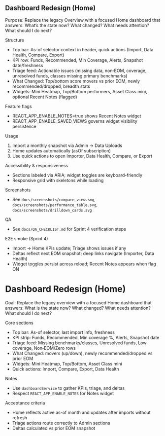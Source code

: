 ## Dashboard Redesign (Home)

Purpose: Replace the legacy Overview with a focused Home dashboard that answers: What’s the state now? What changed? What needs attention? What should I do next?

Structure
- Top bar: As-of selector context in header, quick actions (Import, Data Health, Compare, Export)
- KPI row: Funds, Recommended, Min Coverage, Alerts, Snapshot date/freshness
- Triage feed: Actionable issues (missing data, non‑EOM, coverage, unresolved funds, classes missing primary benchmarks)
- What Changed: Top/bottom score movers vs prior EOM, newly recommended/dropped, breadth stats
- Widgets: Mini Heatmap, Top/Bottom performers, Asset Class mini, optional Recent Notes (flagged)

Feature flags
- REACT_APP_ENABLE_NOTES=true shows Recent Notes widget
- REACT_APP_ENABLE_SAVED_VIEWS governs widget visibility persistence

Usage
1) Import a monthly snapshot via Admin → Data Uploads
2) Home updates automatically (asOf subscription)
3) Use quick actions to open Importer, Data Health, Compare, or Export

Accessibility & responsiveness
- Sections labeled via ARIA; widget toggles are keyboard-friendly
- Responsive grid with skeletons while loading

Screenshots
- See `docs/screenshots/compare_view.svg`, `docs/screenshots/performance_table.svg`, `docs/screenshots/drilldown_cards.svg`

QA
- See `docs/QA_CHECKLIST.md` for Sprint 4 verification steps

E2E smoke (Sprint 4)
- Import → Home KPIs update; Triage shows issues if any
- Deltas reflect next EOM snapshot; deep links navigate (Importer, Data Health)
- Widget toggles persist across reload; Recent Notes appears when flag ON

# Dashboard Redesign (Home)

Goal: Replace the legacy overview with a focused Home dashboard that answers: What is the state now? What changed? What needs attention? What should I do next?

Core sections
- Top bar: As-of selector, last import info, freshness
- KPI strip: Funds, Recommended, Min coverage %, Alerts, Snapshot date
- Triage feed: Missing benchmarks/classes, Unresolved funds, Low coverage, Non‑EOM/Zero rows
- What Changed: movers (up/down), newly recommended/dropped vs prior EOM
- Widgets: Mini Heatmap, Top/Bottom, Asset Class mini
- Quick actions: Import, Compare, Export, Data Health

Notes
- Use `dashboardService` to gather KPIs, triage, and deltas
- Respect `REACT_APP_ENABLE_NOTES` for Notes widget

Acceptance criteria
- Home reflects active as-of month and updates after imports without refresh
- Triage actions route correctly to Admin sections
- Deltas calculated vs prior EOM snapshot

